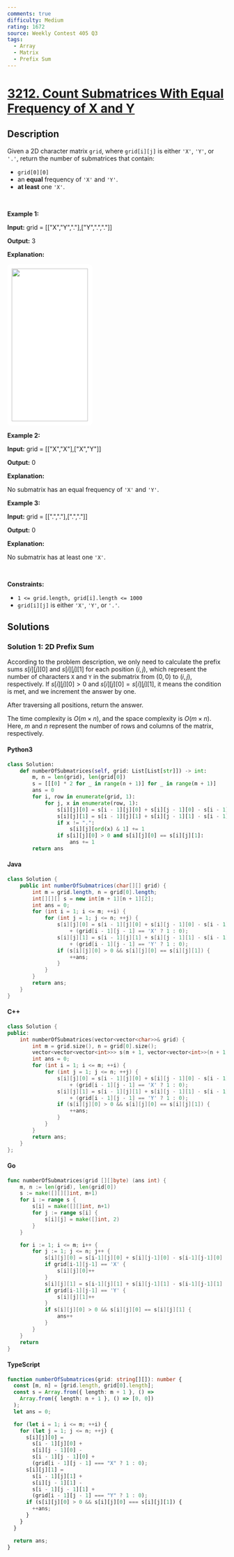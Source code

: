 ```yaml
---
comments: true
difficulty: Medium
rating: 1672
source: Weekly Contest 405 Q3
tags:
  - Array
  - Matrix
  - Prefix Sum
---
```


<!-- problem:start -->

# [3212. Count Submatrices With Equal Frequency of X and Y](https://leetcode.com/problems/count-submatrices-with-equal-frequency-of-x-and-y)


## Description

<!-- description:start -->

<p>Given a 2D character matrix <code>grid</code>, where <code>grid[i][j]</code> is either <code>&#39;X&#39;</code>, <code>&#39;Y&#39;</code>, or <code>&#39;.&#39;</code>, return the number of <span data-keyword="submatrix">submatrices</span> that contain:</p>

<ul>
	<li><code>grid[0][0]</code></li>
	<li>an <strong>equal</strong> frequency of <code>&#39;X&#39;</code> and <code>&#39;Y&#39;</code>.</li>
	<li><strong>at least</strong> one <code>&#39;X&#39;</code>.</li>
</ul>

<p>&nbsp;</p>
<p><strong class="example">Example 1:</strong></p>

<div class="example-block">
<p><strong>Input:</strong> <span class="example-io">grid = [[&quot;X&quot;,&quot;Y&quot;,&quot;.&quot;],[&quot;Y&quot;,&quot;.&quot;,&quot;.&quot;]]</span></p>

<p><strong>Output:</strong> <span class="example-io">3</span></p>

<p><strong>Explanation:</strong></p>

<p><strong><img alt="" src="https://fastly.jsdelivr.net/gh/doocs/leetcode@main/solution/3200-3299/3212.Count%20Submatrices%20With%20Equal%20Frequency%20of%20X%20and%20Y/images/examplems.png" style="padding: 10px; background: rgb(255, 255, 255); border-radius: 0.5rem; width: 175px; height: 350px;" /></strong></p>
</div>

<p><strong class="example">Example 2:</strong></p>

<div class="example-block">
<p><strong>Input:</strong> <span class="example-io">grid = [[&quot;X&quot;,&quot;X&quot;],[&quot;X&quot;,&quot;Y&quot;]]</span></p>

<p><strong>Output:</strong> <span class="example-io">0</span></p>

<p><strong>Explanation:</strong></p>

<p>No submatrix has an equal frequency of <code>&#39;X&#39;</code> and <code>&#39;Y&#39;</code>.</p>
</div>

<p><strong class="example">Example 3:</strong></p>

<div class="example-block">
<p><strong>Input:</strong> <span class="example-io">grid = [[&quot;.&quot;,&quot;.&quot;],[&quot;.&quot;,&quot;.&quot;]]</span></p>

<p><strong>Output:</strong> <span class="example-io">0</span></p>

<p><strong>Explanation:</strong></p>

<p>No submatrix has at least one <code>&#39;X&#39;</code>.</p>
</div>

<p>&nbsp;</p>
<p><strong>Constraints:</strong></p>

<ul>
	<li><code>1 &lt;= grid.length, grid[i].length &lt;= 1000</code></li>
	<li><code>grid[i][j]</code> is either <code>&#39;X&#39;</code>, <code>&#39;Y&#39;</code>, or <code>&#39;.&#39;</code>.</li>
</ul>

<!-- description:end -->

## Solutions

<!-- solution:start -->

### Solution 1: 2D Prefix Sum

According to the problem description, we only need to calculate the prefix sums $s[i][j][0]$ and $s[i][j][1]$ for each position $(i, j)$, which represent the number of characters `X` and `Y` in the submatrix from $(0, 0)$ to $(i, j)$, respectively. If $s[i][j][0] > 0$ and $s[i][j][0] = s[i][j][1]$, it means the condition is met, and we increment the answer by one.

After traversing all positions, return the answer.

The time complexity is $O(m \times n)$, and the space complexity is $O(m \times n)$. Here, $m$ and $n$ represent the number of rows and columns of the matrix, respectively.

<!-- tabs:start -->

#### Python3

```python
class Solution:
    def numberOfSubmatrices(self, grid: List[List[str]]) -> int:
        m, n = len(grid), len(grid[0])
        s = [[[0] * 2 for _ in range(n + 1)] for _ in range(m + 1)]
        ans = 0
        for i, row in enumerate(grid, 1):
            for j, x in enumerate(row, 1):
                s[i][j][0] = s[i - 1][j][0] + s[i][j - 1][0] - s[i - 1][j - 1][0]
                s[i][j][1] = s[i - 1][j][1] + s[i][j - 1][1] - s[i - 1][j - 1][1]
                if x != ".":
                    s[i][j][ord(x) & 1] += 1
                if s[i][j][0] > 0 and s[i][j][0] == s[i][j][1]:
                    ans += 1
        return ans
```

#### Java

```java
class Solution {
    public int numberOfSubmatrices(char[][] grid) {
        int m = grid.length, n = grid[0].length;
        int[][][] s = new int[m + 1][n + 1][2];
        int ans = 0;
        for (int i = 1; i <= m; ++i) {
            for (int j = 1; j <= n; ++j) {
                s[i][j][0] = s[i - 1][j][0] + s[i][j - 1][0] - s[i - 1][j - 1][0]
                    + (grid[i - 1][j - 1] == 'X' ? 1 : 0);
                s[i][j][1] = s[i - 1][j][1] + s[i][j - 1][1] - s[i - 1][j - 1][1]
                    + (grid[i - 1][j - 1] == 'Y' ? 1 : 0);
                if (s[i][j][0] > 0 && s[i][j][0] == s[i][j][1]) {
                    ++ans;
                }
            }
        }
        return ans;
    }
}
```

#### C++

```cpp
class Solution {
public:
    int numberOfSubmatrices(vector<vector<char>>& grid) {
        int m = grid.size(), n = grid[0].size();
        vector<vector<vector<int>>> s(m + 1, vector<vector<int>>(n + 1, vector<int>(2)));
        int ans = 0;
        for (int i = 1; i <= m; ++i) {
            for (int j = 1; j <= n; ++j) {
                s[i][j][0] = s[i - 1][j][0] + s[i][j - 1][0] - s[i - 1][j - 1][0]
                    + (grid[i - 1][j - 1] == 'X' ? 1 : 0);
                s[i][j][1] = s[i - 1][j][1] + s[i][j - 1][1] - s[i - 1][j - 1][1]
                    + (grid[i - 1][j - 1] == 'Y' ? 1 : 0);
                if (s[i][j][0] > 0 && s[i][j][0] == s[i][j][1]) {
                    ++ans;
                }
            }
        }
        return ans;
    }
};
```

#### Go

```go
func numberOfSubmatrices(grid [][]byte) (ans int) {
	m, n := len(grid), len(grid[0])
	s := make([][][]int, m+1)
	for i := range s {
		s[i] = make([][]int, n+1)
		for j := range s[i] {
			s[i][j] = make([]int, 2)
		}
	}

	for i := 1; i <= m; i++ {
		for j := 1; j <= n; j++ {
			s[i][j][0] = s[i-1][j][0] + s[i][j-1][0] - s[i-1][j-1][0]
			if grid[i-1][j-1] == 'X' {
				s[i][j][0]++
			}
			s[i][j][1] = s[i-1][j][1] + s[i][j-1][1] - s[i-1][j-1][1]
			if grid[i-1][j-1] == 'Y' {
				s[i][j][1]++
			}
			if s[i][j][0] > 0 && s[i][j][0] == s[i][j][1] {
				ans++
			}
		}
	}
	return
}
```

#### TypeScript

```ts
function numberOfSubmatrices(grid: string[][]): number {
  const [m, n] = [grid.length, grid[0].length];
  const s = Array.from({ length: m + 1 }, () =>
    Array.from({ length: n + 1 }, () => [0, 0])
  );
  let ans = 0;

  for (let i = 1; i <= m; ++i) {
    for (let j = 1; j <= n; ++j) {
      s[i][j][0] =
        s[i - 1][j][0] +
        s[i][j - 1][0] -
        s[i - 1][j - 1][0] +
        (grid[i - 1][j - 1] === "X" ? 1 : 0);
      s[i][j][1] =
        s[i - 1][j][1] +
        s[i][j - 1][1] -
        s[i - 1][j - 1][1] +
        (grid[i - 1][j - 1] === "Y" ? 1 : 0);
      if (s[i][j][0] > 0 && s[i][j][0] === s[i][j][1]) {
        ++ans;
      }
    }
  }

  return ans;
}
```

<!-- tabs:end -->

<!-- solution:end -->

<!-- problem:end -->

